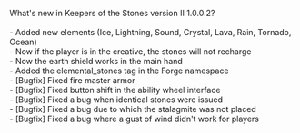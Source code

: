 What's new in Keepers of the Stones version II 1.0.0.2?<br />
<br />- Added new elements (Ice, Lightning, Sound, Crystal, Lava, Rain, Tornado, Ocean)
<br />- Now if the player is in the creative, the stones will not recharge
<br />- Now the earth shield works in the main hand
<br />- Added the elemental_stones tag in the Forge namespace
<br />- [Bugfix] Fixed fire master armor
<br />- [Bugfix] Fixed button shift in the ability wheel interface
<br />- [Bugfix] Fixed a bug when identical stones were issued
<br />- [Bugfix] Fixed a bug due to which the stalagmite was not placed
<br />- [Bugfix] Fixed a bug where a gust of wind didn't work for players